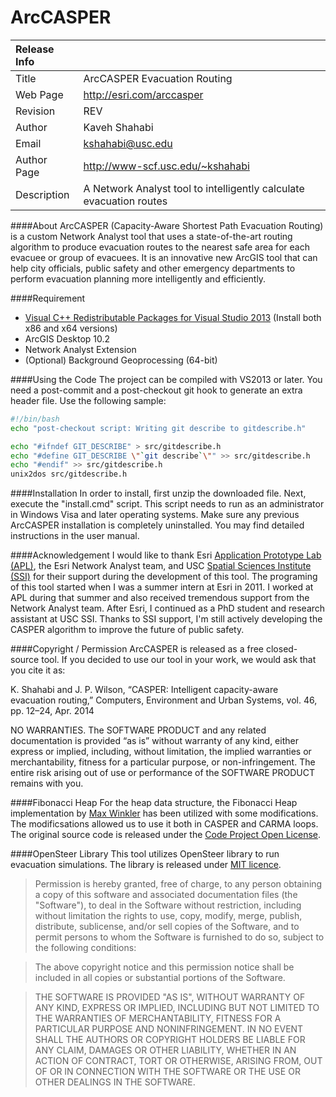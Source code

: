 ﻿ArcCASPER
=========

| Release Info |                                                                     |
|:-------------| :-------------------------------------------------------------------|
| Title        | ArcCASPER Evacuation Routing                                        |
| Web Page     | http://esri.com/arccasper                                           |
| Revision     | REV                                                   |
| Author       | Kaveh Shahabi                                                       |
| Email        | kshahabi@usc.edu                                                    |
| Author Page  | http://www-scf.usc.edu/~kshahabi                                    |
| Description  | A Network Analyst tool to intelligently calculate evacuation routes |

####About
ArcCASPER (Capacity-Aware Shortest Path Evacuation Routing) is a custom Network Analyst tool that uses a state-of-the-art routing algorithm to produce evacuation routes to the nearest safe area for each evacuee or group of evacuees. It is an innovative new ArcGIS tool that can help city officials, public safety and other emergency departments to perform evacuation planning more intelligently and efficiently.

####Requirement
 - [Visual C++ Redistributable Packages for Visual Studio 
2013](http://www.microsoft.com/en-us/download/details.aspx?id=40784) (Install both x86 and x64 versions)
 - ArcGIS Desktop 10.2
 - Network Analyst Extension
 - (Optional) Background Geoprocessing (64-bit)

####Using the Code
The project can be compiled with VS2013 or later. You need a post-commit and a post-checkout git hook to generate an extra header file. Use the following sample:

```bash
#!/bin/bash
echo "post-checkout script: Writing git describe to gitdescribe.h"

echo "#ifndef GIT_DESCRIBE" > src/gitdescribe.h
echo "#define GIT_DESCRIBE \"`git describe`\"" >> src/gitdescribe.h
echo "#endif" >> src/gitdescribe.h
unix2dos src/gitdescribe.h
```

####Installation
In order to install, first unzip the downloaded file.  Next, execute the "install.cmd" script.  This script needs to run as an administrator in Windows Visa and later operating systems.  Make sure any previous ArcCASPER installation is completely uninstalled.  You may find detailed instructions in the user manual.

####Acknowledgement
I would like to thank Esri [Application Prototype Lab (APL)](https://maps.esri.com/), the Esri Network Analyst team, and USC [Spatial Sciences Institute (SSI)](http://spatial.usc.edu/) for their support during the development of this tool. The programing of this tool started when I was a summer intern at Esri in 2011. I worked at APL during that summer and also received tremendous support from the Network Analyst team. After Esri, I continued as a PhD student and research assistant at USC SSI. Thanks to SSI support, I'm still actively developing the CASPER algorithm to improve the future of public safety.

####Copyright / Permission
ArcCASPER is released as a free closed-source tool.
If you decided to use our tool in your work, we would ask that you cite it as:

K. Shahabi and J. P. Wilson, “CASPER: Intelligent capacity-aware evacuation routing,” Computers, Environment and Urban Systems, vol. 46, pp. 12–24, Apr. 2014

NO WARRANTIES.  The SOFTWARE PRODUCT and any related documentation is provided “as is” without warranty of any kind, either express or implied, including, without limitation, the implied warranties or merchantability, fitness for a particular purpose, or non-infringement. The entire risk arising out of use or performance of the SOFTWARE PRODUCT remains with you.

####Fibonacci Heap
For the heap data structure, the Fibonacci Heap implementation by [Max Winkler](http://www.codeproject.com/KB/recipes/Dijkstras_Algorithm.aspx) has been utilized with some modifications. The modificsations allowed us to use it both in CASPER and CARMA loops. The original source code is released under the [Code Project Open License](http://www.codeproject.com/info/cpol10.aspx).

####OpenSteer Library
This tool utilizes OpenSteer library to run evacuation simulations. The library is released under [MIT licence](http://opensource.org/licenses/mit-license.php).
> Permission is hereby granted, free of charge, to any person obtaining a copy of this software and associated documentation files (the "Software"), to deal in the Software without restriction, including without limitation the rights to use, copy, modify, merge, publish, distribute, sublicense, and/or sell copies of the Software, and to permit persons to whom the Software is furnished to do so, subject to the following conditions:

> The above copyright notice and this permission notice shall be included in all copies or substantial portions of the Software.

> THE SOFTWARE IS PROVIDED "AS IS", WITHOUT WARRANTY OF ANY KIND, EXPRESS OR IMPLIED, INCLUDING BUT NOT LIMITED TO THE WARRANTIES OF MERCHANTABILITY, FITNESS FOR A PARTICULAR PURPOSE AND NONINFRINGEMENT. IN NO EVENT SHALL THE AUTHORS OR COPYRIGHT HOLDERS BE LIABLE FOR ANY CLAIM, DAMAGES OR OTHER LIABILITY, WHETHER IN AN ACTION OF CONTRACT, TORT OR OTHERWISE, ARISING FROM, OUT OF OR IN CONNECTION WITH THE SOFTWARE OR THE USE OR OTHER DEALINGS IN THE SOFTWARE.
